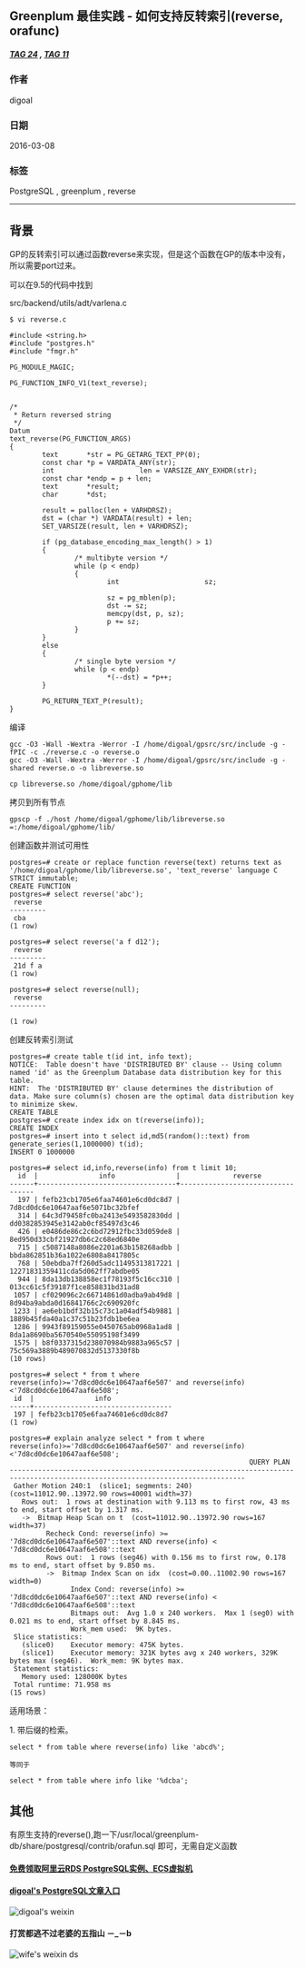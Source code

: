 ## Greenplum 最佳实践 - 如何支持反转索引(reverse, orafunc)
##### [TAG 24](../class/24.md) , [TAG 11](../class/11.md)
       
### 作者       
digoal      
        
### 日期      
2016-03-08                                                                                             
       
### 标签                     
PostgreSQL , greenplum , reverse       
          
----         
          
## 背景     
GP的反转索引可以通过函数reverse来实现，但是这个函数在GP的版本中没有，所以需要port过来。  
  
可以在9.5的代码中找到  
  
src/backend/utils/adt/varlena.c  
  
```  
$ vi reverse.c  
  
#include <string.h>  
#include "postgres.h"  
#include "fmgr.h"  
  
PG_MODULE_MAGIC;  
  
PG_FUNCTION_INFO_V1(text_reverse);  
  
  
/*  
 * Return reversed string  
 */  
Datum  
text_reverse(PG_FUNCTION_ARGS)  
{  
        text       *str = PG_GETARG_TEXT_PP(0);  
        const char *p = VARDATA_ANY(str);  
        int                     len = VARSIZE_ANY_EXHDR(str);  
        const char *endp = p + len;  
        text       *result;  
        char       *dst;  
  
        result = palloc(len + VARHDRSZ);  
        dst = (char *) VARDATA(result) + len;  
        SET_VARSIZE(result, len + VARHDRSZ);  
  
        if (pg_database_encoding_max_length() > 1)  
        {  
                /* multibyte version */  
                while (p < endp)  
                {  
                        int                     sz;  
  
                        sz = pg_mblen(p);  
                        dst -= sz;  
                        memcpy(dst, p, sz);  
                        p += sz;  
                }  
        }  
        else  
        {  
                /* single byte version */  
                while (p < endp)  
                        *(--dst) = *p++;  
        }  
  
        PG_RETURN_TEXT_P(result);  
}  
```  
  
编译  
  
```  
gcc -O3 -Wall -Wextra -Werror -I /home/digoal/gpsrc/src/include -g -fPIC -c ./reverse.c -o reverse.o  
gcc -O3 -Wall -Wextra -Werror -I /home/digoal/gpsrc/src/include -g -shared reverse.o -o libreverse.so  
  
cp libreverse.so /home/digoal/gphome/lib  
```  
  
拷贝到所有节点  
  
```  
gpscp -f ./host /home/digoal/gphome/lib/libreverse.so =:/home/digoal/gphome/lib/  
```  
  
创建函数并测试可用性  
  
```  
postgres=# create or replace function reverse(text) returns text as '/home/digoal/gphome/lib/libreverse.so', 'text_reverse' language C STRICT immutable;  
CREATE FUNCTION  
postgres=# select reverse('abc');  
 reverse   
---------  
 cba  
(1 row)  
  
postgres=# select reverse('a f d12');  
 reverse   
---------  
 21d f a  
(1 row)  
  
postgres=# select reverse(null);  
 reverse   
---------  
  
(1 row)  
```  
  
创建反转索引测试  
  
```  
postgres=# create table t(id int, info text);  
NOTICE:  Table doesn't have 'DISTRIBUTED BY' clause -- Using column named 'id' as the Greenplum Database data distribution key for this table.  
HINT:  The 'DISTRIBUTED BY' clause determines the distribution of data. Make sure column(s) chosen are the optimal data distribution key to minimize skew.  
CREATE TABLE  
postgres=# create index idx on t(reverse(info));  
CREATE INDEX  
postgres=# insert into t select id,md5(random()::text) from generate_series(1,1000000) t(id);  
INSERT 0 1000000  
  
postgres=# select id,info,reverse(info) from t limit 10;  
  id  |               info               |             reverse                
------+----------------------------------+----------------------------------  
  197 | fefb23cb1705e6faa74601e6cd0dc8d7 | 7d8cd0dc6e10647aaf6e5071bc32bfef  
  314 | 64c3d79458fc0ba2413e5493582830dd | dd0382853945e3142ab0cf85497d3c46  
  426 | e0486de86c2c6bd72912fbc33d059de8 | 8ed950d33cbf21927db6c2c68ed6840e  
  715 | c5087148a8086e2201a63b158268adbb | bbda862851b36a1022e6808a8417805c  
  768 | 50ebdba7ff260d5adc11495313817221 | 12271831359411cda5d062ff7abdbe05  
  944 | 8da13db138858ec1f78193f5c16cc310 | 013cc61c5f39187f1ce858831bd31ad8  
 1057 | cf029096c2c66714861d0adba9ab49d8 | 8d94ba9abda0d16841766c2c690920fc  
 1233 | ae6eb1bdf32b15c73c1a04adf54b9881 | 1889b45fda40a1c37c51b23fdb1be6ea  
 1286 | 9943f89159055e0450765ab0968a1ad8 | 8da1a8690ba5670540e55095198f3499  
 1575 | b8f0337315d238070984b9883a965c57 | 75c569a3889b489070832d5137330f8b  
(10 rows)  
  
postgres=# select * from t where reverse(info)>='7d8cd0dc6e10647aaf6e507' and reverse(info)<'7d8cd0dc6e10647aaf6e508';  
 id  |               info                 
-----+----------------------------------  
 197 | fefb23cb1705e6faa74601e6cd0dc8d7  
(1 row)  
  
postgres=# explain analyze select * from t where reverse(info)>='7d8cd0dc6e10647aaf6e507' and reverse(info)<'7d8cd0dc6e10647aaf6e508';  
                                                           QUERY PLAN                                                             
--------------------------------------------------------------------------------------------------------------------------------  
 Gather Motion 240:1  (slice1; segments: 240)  (cost=11012.90..13972.90 rows=40001 width=37)  
   Rows out:  1 rows at destination with 9.113 ms to first row, 43 ms to end, start offset by 1.317 ms.  
   ->  Bitmap Heap Scan on t  (cost=11012.90..13972.90 rows=167 width=37)  
         Recheck Cond: reverse(info) >= '7d8cd0dc6e10647aaf6e507'::text AND reverse(info) < '7d8cd0dc6e10647aaf6e508'::text  
         Rows out:  1 rows (seg46) with 0.156 ms to first row, 0.178 ms to end, start offset by 9.850 ms.  
         ->  Bitmap Index Scan on idx  (cost=0.00..11002.90 rows=167 width=0)  
               Index Cond: reverse(info) >= '7d8cd0dc6e10647aaf6e507'::text AND reverse(info) < '7d8cd0dc6e10647aaf6e508'::text  
               Bitmaps out:  Avg 1.0 x 240 workers.  Max 1 (seg0) with 0.021 ms to end, start offset by 8.845 ms.  
               Work_mem used:  9K bytes.  
 Slice statistics:  
   (slice0)    Executor memory: 475K bytes.  
   (slice1)    Executor memory: 321K bytes avg x 240 workers, 329K bytes max (seg46).  Work_mem: 9K bytes max.  
 Statement statistics:  
   Memory used: 128000K bytes  
 Total runtime: 71.958 ms  
(15 rows)  
```  
  
适用场景：  
  
1\. 带后缀的检索。  
  
```  
select * from table where reverse(info) like 'abcd%';  
  
等同于  
  
select * from table where info like '%dcba';  
```  
  
## 其他  
有原生支持的reverse(),跑一下/usr/local/greenplum-db/share/postgresql/contrib/orafun.sql 即可，无需自定义函数  
    
        
  
  
  
  
  
  
  
  
  
  
  
  
  
#### [免费领取阿里云RDS PostgreSQL实例、ECS虚拟机](https://free.aliyun.com/ "57258f76c37864c6e6d23383d05714ea")
  
  
#### [digoal's PostgreSQL文章入口](https://github.com/digoal/blog/blob/master/README.md "22709685feb7cab07d30f30387f0a9ae")
  
  
![digoal's weixin](../pic/digoal_weixin.jpg "f7ad92eeba24523fd47a6e1a0e691b59")
  
  
  
  
  
  
#### 打赏都逃不过老婆的五指山 －_－b  
![wife's weixin ds](../pic/wife_weixin_ds.jpg "acd5cce1a143ef1d6931b1956457bc9f")
  

